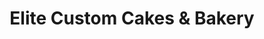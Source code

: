 ---
title: "Elite Custom Cakes & Bakery"
url: /norfolk/elite-custom-cakes-and-bakery/
shop: bakery
---